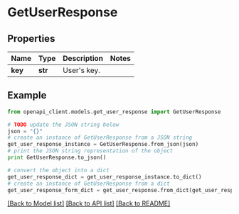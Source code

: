 # GetUserResponse


## Properties
Name | Type | Description | Notes
------------ | ------------- | ------------- | -------------
**key** | **str** | User&#39;s key. | 

## Example

```python
from openapi_client.models.get_user_response import GetUserResponse

# TODO update the JSON string below
json = "{}"
# create an instance of GetUserResponse from a JSON string
get_user_response_instance = GetUserResponse.from_json(json)
# print the JSON string representation of the object
print GetUserResponse.to_json()

# convert the object into a dict
get_user_response_dict = get_user_response_instance.to_dict()
# create an instance of GetUserResponse from a dict
get_user_response_form_dict = get_user_response.from_dict(get_user_response_dict)
```
[[Back to Model list]](../README.md#documentation-for-models) [[Back to API list]](../README.md#documentation-for-api-endpoints) [[Back to README]](../README.md)


